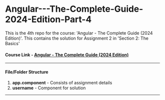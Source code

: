 # Angular---The-Complete-Guide-2024-Edition-Part-4
This is the 4th repo for the course: 'Angular - The Complete Guide (2024 Edition)'.
This contains the solution for Assignment 2 in 'Section 2: The Basics'

#### Course Link - [Angular - The Complete Guide (2024 Edition)](https://www.udemy.com/course/the-complete-guide-to-angular-2/)

---

#### File/Folder Structure
1. **app.component** - Consists of assignment details
2. **username** - Component for solution
---